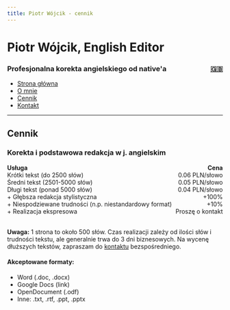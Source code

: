 ```yaml
---
title: Piotr Wójcik - cennik
---
```

<link rel="stylesheet" href="style.css">

# Piotr Wójcik, English Editor

<h3><div style="float: left">Profesjonalna korekta angielskiego od native'a</div><div style="float: right"><a href="pricing.html" title="Please click here for English">🇬🇧</a></div><div style="clear: both;"></div></h3>

- [Strona główna](index.md)
- [O mnie](omnie.md)
- [Cennik](cennik.md)
- [Kontakt](kontakt.md)

---

## Cennik

### Korekta i podstawowa redakcja w j. angielskim

<!--
| Usługa                          | Cena             |
|---------------------------------|------------------|
| Krótka (do 2500 słów)           | 0.06 PLN/słowo   |
| Średnia (2501-5000 słów)        | 0.05 PLN/słowo   |
| Długa (ponad 5000 słów)         | 0.04 PLN/słowo   |
| + Głębsza redakcja stylistyczna | +100%            |
| + Niespodziewane trudności (n.p.  niestandardowy format) | +10% |
| + Realizacja ekspresowa         | Proszę o kontakt |
-->
<div style="float: left"><strong>Usługa</strong></div><div style="float: right"><strong>Cena</strong></div><br>
<div style="float: left">Krótki tekst (do 2500 słów)</div><div style="float: right">0.06 PLN/słowo</div><br>
<div style="float: left">Średni tekst (2501-5000 słów)</div><div style="float: right">0.05 PLN/słowo</div><br>
<div style="float: left">Długi tekst (ponad 5000 słów)</div><div style="float: right">0.04 PLN/słowo</div><br>
<div style="float: left">+ Głębsza redakcja stylistyczna</div><div style="float: right">+100%</div><br>
<div style="float: left">+ Niespodziewane trudności (n.p.  niestandardowy format)</div><div style="float: right">+10%</div><br>
<div style="float: left">+ Realizacja ekspresowa</div><div style="float: right">Proszę o kontakt</div><div style="clear: both;"></div><br>

**Uwaga:** 1 strona to około 500 słów. Czas realizacji zależy od ilości słów i trudności tekstu, ale generalnie trwa do 3 dni biznesowych. Na wycenę dłuższych tekstów, zapraszam do [kontaktu](kontakt.md) bezspośredniego.

#### Akceptowane formaty:
- Word (.doc, .docx)
- Google Docs (link)
- OpenDocument (.odf)
- Inne: .txt, .rtf, .ppt, .pptx